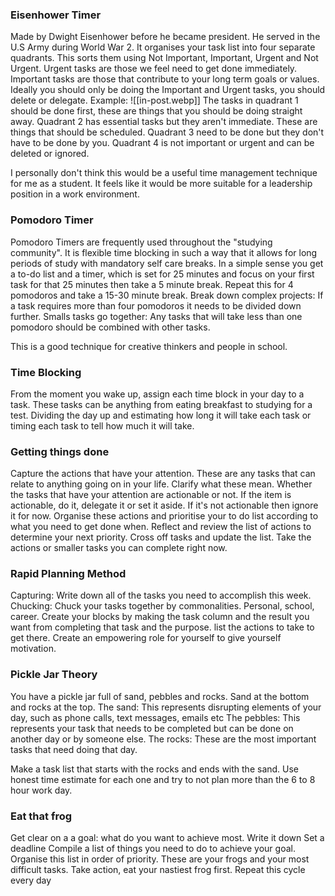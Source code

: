### Eisenhower Timer
Made by Dwight Eisenhower before he became president. He served in the U.S Army during World War 2. It organises your task list into four separate quadrants. This sorts them using Not Important, Important, Urgent and Not Urgent.
Urgent tasks are those we feel need to get done immediately.
Important tasks are those that contribute to your long term goals or values.
Ideally you should only be doing the Important and Urgent tasks, you should delete or delegate.
Example:
![[in-post.webp]]
The tasks in quadrant 1 should be done first, these are things that you should be doing straight away.
Quadrant 2 has essential tasks but they aren't immediate. These are things that should be scheduled.
Quadrant 3 need to be done but they don't have to be done by you.
Quadrant 4 is not important or urgent and can be deleted or ignored.

I personally don't think this would be a useful time management technique for me as a student. It feels like it would be more suitable for a leadership position in a work environment.

### Pomodoro Timer
Pomodoro Timers are frequently used throughout the "studying community". It is flexible time blocking in such a way that it allows for long periods of study with mandatory self care breaks. 
In a simple sense you get a to-do list and a timer, which is set for 25 minutes and focus on your first task for that 25 minutes then take a 5 minute break. Repeat this for 4 pomodoros and take a 15-30 minute break.
Break down complex projects: If a task requires more than four pomodoros it needs to be divided down further.
Smalls tasks go together: Any tasks that will take less than one pomodoro should be combined with other tasks.

This is a good technique for creative thinkers and people in school. 

### Time Blocking
From the moment you wake up, assign each time block in your day to a task. These tasks can be anything from eating breakfast to studying for a test. Dividing the day up and estimating how long it will take each task or timing each task to tell how much it will take.

### Getting things done
Capture the actions that have your attention. These are any tasks that can relate to anything going on in your life.
Clarify what these mean. Whether the tasks that have your attention are actionable or not. If the item is actionable, do it, delegate it or set it aside. If it's not actionable then ignore it for now.
Organise these actions and prioritise your to do list according to what you need to get done when.
Reflect and review the list of actions to determine your next priority. Cross off tasks and update the list.
Take the actions or smaller tasks you can complete right now.

### Rapid Planning Method
Capturing: Write down all of the tasks you need to accomplish this week.
Chucking: Chuck your tasks together by commonalities. Personal, school, career.
Create your blocks by making the task column and the result you want from completing that task and the purpose. list the actions to take to get there.
Create an empowering role for yourself to give yourself motivation. 

### Pickle Jar Theory
You have a pickle jar full of sand, pebbles and rocks. Sand at the bottom and rocks at the top.
The sand: This represents disrupting elements of your day, such as phone calls, text messages, emails etc
The pebbles: This represents your task that needs to be completed but can be done on another day or by someone else.
The rocks: These are the most important tasks that need doing that day.

Make a task list that starts with the rocks and ends with the sand. Use honest time estimate for each one and try to not plan more than the 6 to 8 hour work day.

### Eat that frog
Get clear on a a goal: what do you want to achieve most.
Write it down
Set a deadline
Compile a list of things you need to do to achieve your goal.
Organise this list in order of priority. These are your frogs and your most difficult tasks.
Take action, eat your nastiest frog first.
Repeat this cycle every day
